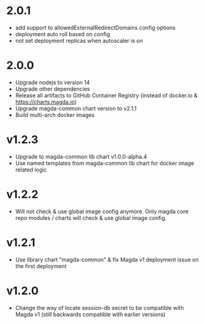 # 2.0.1

-   add support to allowedExternalRedirectDomains config options
-   deployment auto roll based on config
-   not set deployment replicas when autoscaler is on

# 2.0.0

-   Upgrade nodejs to version 14
-   Upgrade other dependencies
-   Release all artifacts to GitHub Container Registry (instead of docker.io & https://charts.magda.io)
-   Upgrade magda-common chart version to v2.1.1
-   Build multi-arch docker images

# v1.2.3

- Upgrade to magda-common lib chart v1.0.0-alpha.4
- Use named templates from magda-common lib chart for docker image related logic

# v1.2.2

- Will not check & use global image config anymore. Only magda core repo modules / charts will check & use global image config. 

# v1.2.1

- Use library chart "magda-common" & fix Magda v1 deployment issue on the first deployment

# v1.2.0

- Change the way of locate session-db secret to be compatible with Magda v1 (still backwards compatible with earlier versions)